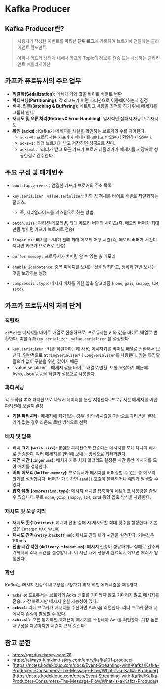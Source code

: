 # Kafka Producer

## Kafka Producer란?

> 사용자가 작성한 이벤트를 **파티션 단위 로그**에 기록하여 브로커에 전달하는 클라이언트 컨포넌트.
>
> 아파치 카프카 생태계 내에서 카프카 Topic에 정보를 전송 또는 생성하는 클라리언트 애플리케이션



## 카프카 퓨로듀서의 주요 업무

- **직렬화(Serialization)**: 메세지 키와 값을 바이트 배열로 변환
- **파티셔닝(Partitioning)**: 각 레코드가 어떤 파티션으로 이동해야하는지 결정
- **배치, 압축(Batching & Buffering)**: 네트워크 사용을 최적화 하기 위해 메세지를 그룹화 한다.
- **재시도 및 오류 처리(Retries & Error Handling)**: 일시적인 실패시 자동으로 재시도
- **확인 (acks)** : Kafka가 메세지를 사실을 확인하는 브로커의 수를 제어한다.
  - `acks=0` : 프로듀서는 카프카에 메세지를 보내고 받았는지 확인하지 않는다.
  - `acks=1` : 리더 브로커가 받고 저장하면 성공으로 친다.
  - `acks=all` : 리더가 받고 모든 카프카 브로커 레플리카가 메세지를 저장해야 성공한걸로 간주한다.



## 주요 구성 및 매개변수

- `bootstap.servers` : 연결한 카프카 브로커의 주소 목록

- `key.serializer` , `value.serializer`: 키와 값 객체를 바이트 배열로 직렬화하는 클래스.
  - 즉, 시리얼라이즈를 커스텀으로 하는 방법

- `batch.size`  : 파티션 메모리별, 최대 메모리 버퍼의 사이즈(즉, 메모리 버퍼가 최대만큼 쌓이면 카프카 브로커로 전송)

- `linger.ms` : 배치를 보내기 전에 최대 메모리 저장 시간(즉, 메모리 버퍼가 시간이 지나면 카프카 브로커로 전송)

- `buffer.memoey` : 프로듀서가 버퍼링 할 수 있는 총 메모리
- `enable.idempotence`: 중복 메세지를 보내는 것을 방지하고, 정확히 한번 보내는 것을 보장하는 설정
- `compression.type`: 메시지 배치를 위한 압축 알고리즘 (`none`, `gzip`, `snappy`, `lz4`, `zstd`).



## 카프카 프로듀서의 처리 단계

### 직렬화

카프카는 메세지를 바이트 배열로 전송하므로, 프로듀서는 키와 값을 바이트 배열로 변환한다. 이를 위해`key.serializer` , `value.serializer` 를 설정한다

- `key.serializer` : 키를 직렬화하는데 사용, 메세지키를 바이트 배열로 전환해서 보낸다. 일반적으로 `StringSerializer`나 `LongSerializer`를 사용한다. 키는 복잡할 필요가 없이 구분을 위한 값이기 때문
- ``value.serializer` : 메세지 값을 바이트 배열로 변환. 보통 복잡하기 때문에. Avro, Json 등등을 직렬화 설정으로 사용한다.



### 파티셔닝

각 토픽을 여러 파티션으로 나눠서 데이터를 분산 저장한다. 프로듀서는 메세지를 어떤 파티션에 보낼지 결정

- **기본 파티셔터** : 메세지에 키가 있는 경우, 키의 해시값을 기반으로 파티션을 결정. 키가 없는 경우 라운드 로빈 방식으로 선택



### 배치 및 압축

- **배치 크기 (`batch.size`)**: 동일한 파티션으로 전송되는 메시지를 모아 하나의 배치로 전송한다. 여러 메세지를 한번에 보내는 방식으로 최적화한다.
- **지연 시간 (`linger.ms`)**: 배치가 가득 차지 않더라도 설정된 시간 동안 메시지를 모아 배치를 생성한다.
- **버퍼 메모리 (`buffer.memory`)**: 프로듀서가 메시지를 버퍼링할 수 있는 총 메모리 크기를 설정합니다. 버퍼가 가득 차면 `send()` 호출이 블록되거나 예외가 발생할 수 있다.
- **압축 유형 (`compression.type`)**: 메시지 배치를 압축하여 네트워크 사용량을 줄일 수 있습니다. 주로 `none`, `gzip`, `snappy`, `lz4`, `zstd` 등의 압축 방식을 사용한다.



### 재시도 및 오류 처리

- **재시도 횟수 (`retries`)**: 메시지 전송 실패 시 재시도할 최대 횟수를 설정한다. 기본값은 `Integer.MAX_VALUE`
- **재시도 간격 (`retry.backoff.ms`)**: 재시도 간의 대기 시간을 설정한다. 기본값은 100ms
- **전송 시간 제한 (`delivery.timeout.ms`)**: 메시지 전송이 성공하거나 실패로 간주되기까지의 최대 시간을 설정합니다. 이 시간 내에 전송이 완료되지 않으면 에러가 발생한다.



### 확인

Kafka는 메시지 전송의 내구성을 보장하기 위해 확인 메커니즘을 제공한다.

- **`acks=0`**: 프로듀서는 브로커의 Acks 신호를 기다리지 않고 기다리지 않고 메시지를 전송. 가장 빠르지만 메시지 손실 가능성이 있다.
- **`acks=1`**: 리더 브로커가 메시지를 수신하면 Acks을 리턴한다. 리더 브로커 장애 시 메시지 손실이 발생할 수 있다.
- **`acks=all`**: 모든 동기화된 복제본이 메시지를 수신해야 Ack을 리턴한다. 가장 높은 내구성을 제공하지만 시간이 오래 걸린다







## 참고 문헌

- https://gradus.tistory.com/75
- https://always-kimkim.tistory.com/entry/kafka101-producer
- [https://notes.kodekloud.com/docs/Event-Streaming-with-Kafka/Kafka-Producers-Consumers-The-Message-Flow/What-is-a-Kafka-Producer](https://notes.kodekloud.com/docs/Event-Streaming-with-Kafka/Kafka-Producers-Consumers-The-Message-Flow/What-is-a-Kafka-Producer)